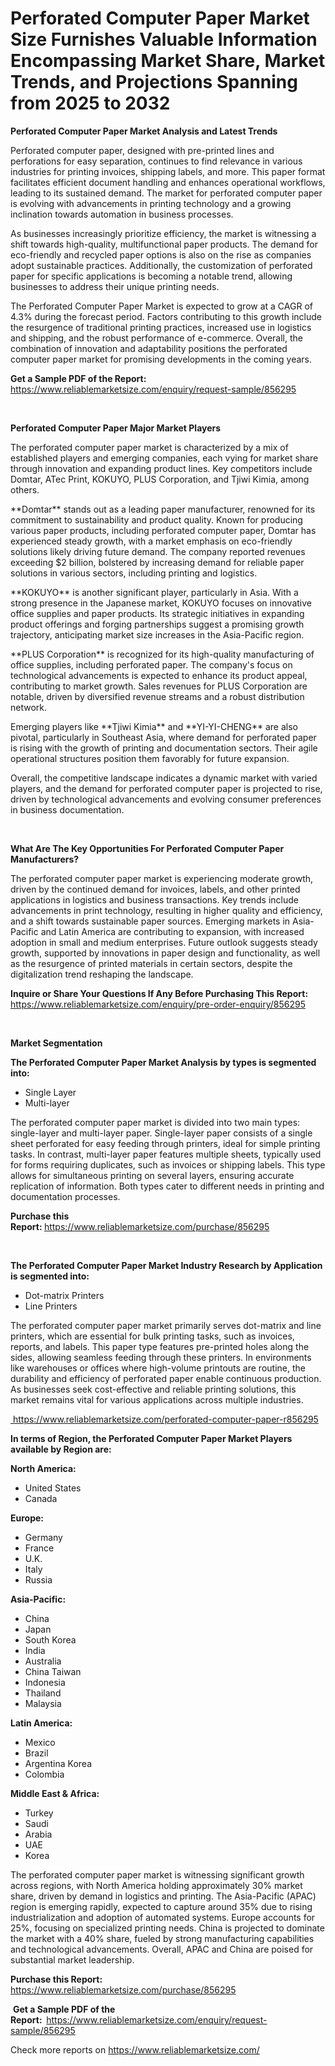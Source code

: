 <p><h1>Perforated Computer Paper Market Size Furnishes Valuable Information Encompassing Market Share, Market Trends, and Projections Spanning from 2025 to 2032</h1></p><p><strong>Perforated Computer Paper Market Analysis and Latest Trends</strong></p>
<p><p>Perforated computer paper, designed with pre-printed lines and perforations for easy separation, continues to find relevance in various industries for printing invoices, shipping labels, and more. This paper format facilitates efficient document handling and enhances operational workflows, leading to its sustained demand. The market for perforated computer paper is evolving with advancements in printing technology and a growing inclination towards automation in business processes.</p><p>As businesses increasingly prioritize efficiency, the market is witnessing a shift towards high-quality, multifunctional paper products. The demand for eco-friendly and recycled paper options is also on the rise as companies adopt sustainable practices. Additionally, the customization of perforated paper for specific applications is becoming a notable trend, allowing businesses to address their unique printing needs.</p><p>The Perforated Computer Paper Market is expected to grow at a CAGR of 4.3% during the forecast period. Factors contributing to this growth include the resurgence of traditional printing practices, increased use in logistics and shipping, and the robust performance of e-commerce. Overall, the combination of innovation and adaptability positions the perforated computer paper market for promising developments in the coming years.</p></p>
<p><strong>Get a Sample PDF of the Report:&nbsp;</strong> <a href="https://www.reliablemarketsize.com/enquiry/request-sample/856295?utm_campaign=2952&utm_medium=2&utm_source=Github&utm_content=ia&utm_term=04042025&utm_id=perforated-computer-paper">https://www.reliablemarketsize.com/enquiry/request-sample/856295</a></p>
<p>&nbsp;</p>
<p><strong>Perforated Computer Paper Major Market Players</strong></p>
<p><p>The perforated computer paper market is characterized by a mix of established players and emerging companies, each vying for market share through innovation and expanding product lines. Key competitors include Domtar, ATec Print, KOKUYO, PLUS Corporation, and Tjiwi Kimia, among others.</p><p>**Domtar** stands out as a leading paper manufacturer, renowned for its commitment to sustainability and product quality. Known for producing various paper products, including perforated computer paper, Domtar has experienced steady growth, with a market emphasis on eco-friendly solutions likely driving future demand. The company reported revenues exceeding $2 billion, bolstered by increasing demand for reliable paper solutions in various sectors, including printing and logistics.</p><p>**KOKUYO** is another significant player, particularly in Asia. With a strong presence in the Japanese market, KOKUYO focuses on innovative office supplies and paper products. Its strategic initiatives in expanding product offerings and forging partnerships suggest a promising growth trajectory, anticipating market size increases in the Asia-Pacific region.</p><p>**PLUS Corporation** is recognized for its high-quality manufacturing of office supplies, including perforated paper. The company's focus on technological advancements is expected to enhance its product appeal, contributing to market growth. Sales revenues for PLUS Corporation are notable, driven by diversified revenue streams and a robust distribution network.</p><p>Emerging players like **Tjiwi Kimia** and **YI-YI-CHENG** are also pivotal, particularly in Southeast Asia, where demand for perforated paper is rising with the growth of printing and documentation sectors. Their agile operational structures position them favorably for future expansion.</p><p>Overall, the competitive landscape indicates a dynamic market with varied players, and the demand for perforated computer paper is projected to rise, driven by technological advancements and evolving consumer preferences in business documentation.</p></p>
<p>&nbsp;</p>
<p><strong>What Are The Key Opportunities For Perforated Computer Paper Manufacturers?</strong></p>
<p><p>The perforated computer paper market is experiencing moderate growth, driven by the continued demand for invoices, labels, and other printed applications in logistics and business transactions. Key trends include advancements in print technology, resulting in higher quality and efficiency, and a shift towards sustainable paper sources. Emerging markets in Asia-Pacific and Latin America are contributing to expansion, with increased adoption in small and medium enterprises. Future outlook suggests steady growth, supported by innovations in paper design and functionality, as well as the resurgence of printed materials in certain sectors, despite the digitalization trend reshaping the landscape.</p></p>
<p><strong>Inquire or Share Your Questions If Any Before Purchasing This Report:</strong> <a href="https://www.reliablemarketsize.com/enquiry/pre-order-enquiry/856295?utm_campaign=2952&utm_medium=2&utm_source=Github&utm_content=ia&utm_term=04042025&utm_id=perforated-computer-paper">https://www.reliablemarketsize.com/enquiry/pre-order-enquiry/856295</a></p>
<p>&nbsp;</p>
<p><strong>Market Segmentation</strong></p>
<p><strong>The Perforated Computer Paper Market Analysis by types is segmented into:</strong></p>
<p><ul><li>Single Layer</li><li>Multi-layer</li></ul></p>
<p><p>The perforated computer paper market is divided into two main types: single-layer and multi-layer paper. Single-layer paper consists of a single sheet perforated for easy feeding through printers, ideal for simple printing tasks. In contrast, multi-layer paper features multiple sheets, typically used for forms requiring duplicates, such as invoices or shipping labels. This type allows for simultaneous printing on several layers, ensuring accurate replication of information. Both types cater to different needs in printing and documentation processes.</p></p>
<p><strong>Purchase this Report:&nbsp;</strong><a href="https://www.reliablemarketsize.com/purchase/856295?utm_campaign=2952&utm_medium=2&utm_source=Github&utm_content=ia&utm_term=04042025&utm_id=perforated-computer-paper">https://www.reliablemarketsize.com/purchase/856295</a></p>
<p>&nbsp;</p>
<p><strong>The Perforated Computer Paper Market Industry Research by Application is segmented into:</strong></p>
<p><ul><li>Dot-matrix Printers</li><li>Line Printers</li></ul></p>
<p><p>The perforated computer paper market primarily serves dot-matrix and line printers, which are essential for bulk printing tasks, such as invoices, reports, and labels. This paper type features pre-printed holes along the sides, allowing seamless feeding through these printers. In environments like warehouses or offices where high-volume printouts are routine, the durability and efficiency of perforated paper enable continuous production. As businesses seek cost-effective and reliable printing solutions, this market remains vital for various applications across multiple industries.</p></p>
<p><a href="https://www.reliablemarketsize.com/perforated-computer-paper-r856295?utm_campaign=2952&utm_medium=2&utm_source=Github&utm_content=ia&utm_term=04042025&utm_id=perforated-computer-paper">&nbsp;https://www.reliablemarketsize.com/perforated-computer-paper-r856295</a></p>
<p><strong>In terms of Region, the Perforated Computer Paper Market Players available by Region are:</strong></p>
<p>
    <p> <strong> North America: </strong>
        <ul>
            <li>United States</li>
            <li>Canada</li>
        </ul>
        </p> 
    <p> <strong> Europe: </strong>
        <ul>
            <li>Germany</li>
            <li>France</li>
            <li>U.K.</li>
            <li>Italy</li>
            <li>Russia</li>
        </ul>
        </p> 
    <p> <strong> Asia-Pacific: </strong>
        <ul>
            <li>China</li>
            <li>Japan</li>
            <li>South Korea</li>
            <li>India</li>
            <li>Australia</li>
            <li>China Taiwan</li>
            <li>Indonesia</li>
            <li>Thailand</li>
            <li>Malaysia</li>
        </ul>
        </p> 
    <p> <strong> Latin America: </strong>
        <ul>
            <li>Mexico</li>
            <li>Brazil</li>
            <li>Argentina Korea</li>
            <li>Colombia</li>
        </ul>
        </p> 
    <p> <strong> Middle East & Africa: </strong>
        <ul>
            <li>Turkey</li>
            <li>Saudi</li>
            <li>Arabia</li>
            <li>UAE</li>
            <li>Korea</li>
        </ul>
    </p>
    </p>
<p><p>The perforated computer paper market is witnessing significant growth across regions, with North America holding approximately 30% market share, driven by demand in logistics and printing. The Asia-Pacific (APAC) region is emerging rapidly, expected to capture around 35% due to rising industrialization and adoption of automated systems. Europe accounts for 25%, focusing on specialized printing needs. China is projected to dominate the market with a 40% share, fueled by strong manufacturing capabilities and technological advancements. Overall, APAC and China are poised for substantial market leadership.</p></p>
<p><strong>Purchase this Report: </strong><a href="https://www.reliablemarketsize.com/purchase/856295?utm_campaign=2952&utm_medium=2&utm_source=Github&utm_content=ia&utm_term=04042025&utm_id=perforated-computer-paper">https://www.reliablemarketsize.com/purchase/856295</a></p>
<p>&nbsp;<strong>Get a Sample PDF of the Report:&nbsp;&nbsp;</strong><a href="https://www.reliablemarketsize.com/enquiry/request-sample/856295?utm_campaign=2952&utm_medium=2&utm_source=Github&utm_content=ia&utm_term=04042025&utm_id=perforated-computer-paper">https://www.reliablemarketsize.com/enquiry/request-sample/856295</a></p>
<p><strong></strong></p>
<p>Check more reports on <a href="https://www.reliablemarketsize.com/?utm_campaign=2952&utm_medium=2&utm_source=Github&utm_content=ia&utm_term=04042025&utm_id=perforated-computer-paper">https://www.reliablemarketsize.com/</a></p>